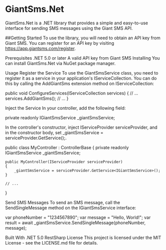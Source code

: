# GiantSms.Net
GiantSms.Net is a .NET library that provides a simple and easy-to-use interface for sending SMS messages using the Giant SMS API.

##Getting Started
To use the library, you will need to obtain an API key from Giant SMS. You can register for an API key by visiting https://app.giantsms.com/register.

Prerequisites
.NET 5.0 or later
A valid API key from Giant SMS
Installing
You can install GiantSms.Net via NuGet package manager.

Usage
Register the Service
To use the GiantSmsService class, you need to register it as a service in your application's IServiceCollection. You can do this by calling the AddGiantSms extension method on IServiceCollection:

public void ConfigureServices(IServiceCollection services)
{
    // ...
    services.AddGiantSms();
    // ...
}

Inject the Service
In your controller, add the following field:

private readonly IGiantSmsService _giantSmsService;

In the controller's constructor, inject IServiceProvider serviceProvider, and in the constructor body, set _giantSmsService = serviceProvider.GetService<IGiantSmsService>();.

public class MyController : ControllerBase
{
    private readonly IGiantSmsService _giantSmsService;

    public MyController(IServiceProvider serviceProvider)
    {
        _giantSmsService = serviceProvider.GetService<IGiantSmsService>();
    }

    // ...
}

Send SMS Messages
To send an SMS message, call the SendSingleMessage method on the IGiantSmsService interface:

var phoneNumber = "1234567890";
var message = "Hello, World!";
var result = await _giantSmsService.SendSingleMessage(phoneNumber, message);

Built With
.NET 5.0
RestSharp
License
This project is licensed under the MIT License - see the LICENSE.md file for details.
